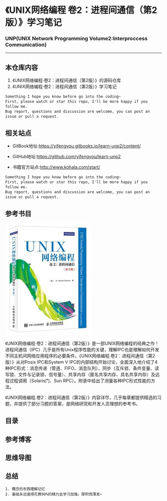 
# 《UNIX网络编程 卷2：进程间通信（第2版）》学习笔记

### UNP(UNIX Network Programming Volume2:Interproccess Communication)

---

## 本仓库内容

1. 《UNIX网络编程·卷2：进程间通信（第2版）》的源码仓库
2. 《UNIX网络编程·卷2：进程间通信（第2版）》学习笔记

```
Something I hope you know before go into the coding~
First, please watch or star this repo, I'll be more happy if you follow me.
Bug report, questions and discussion are welcome, you can post an issue or pull a request.
```

## 相关站点

* GitBook地址:<https://yifengyou.gitbooks.io/learn-unp2/content/>

* GitHub地址:<https://github.com/yifengyou/learn-unp2>

* 书籍官方站点:<http://www.kohala.com/start/>

```
Something I hope you know before go into the coding~
First, please watch or star this repo, I'll be more happy if you follow me.
Bug report, questions and discussion are welcome, you can post an issue or pull a request.
```

## 参考书目

![1533732533595.png](image/1533732533595.png)

《UNIX网络编程·卷2：进程间通信（第2版）》是一部UNIX网络编程的经典之作！进程间通信（IPC）几乎是所有Unix程序性能的关键，理解IPC也是理解如何开发不同主机间网络应用程序的必要条件。《UNIX网络编程.卷2：进程间通信（第2版）》从对Posix IPC和System V IPC的内部结构开始讨论，全面深入地介绍了4种IPC形式：消息传递（管道、FIFO、消息队列）、同步（互斥锁、条件变量、读写锁、文件与记录锁、信号量）、共享内存（匿名共享内存、具名共享内存）及远程过程调用（Solaris门、Sun RPC）。附录中给出了测量各种IPC形式性能的方法。

《UNIX网络编程.卷2：进程间通信（第2版）》内容详尽，几乎每章都提供精选的习题，并提供了部分习题的答案，是网络研究和开发人员理想的参考书。

## 目录

## 参考博客

## 思维导图

## 总结

```
1. 概念的东西理解记忆
2. 基础永远值得花费90%的精力去学习加强。厚积而薄发~
```
